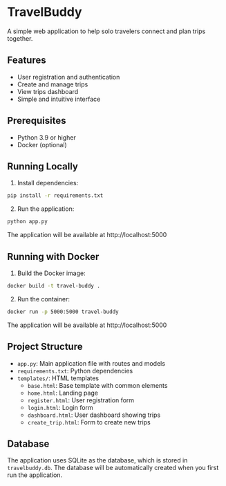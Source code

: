 # TravelBuddy

A simple web application to help solo travelers connect and plan trips together.

## Features

- User registration and authentication
- Create and manage trips
- View trips dashboard
- Simple and intuitive interface

## Prerequisites

- Python 3.9 or higher
- Docker (optional)

## Running Locally

1. Install dependencies:
```bash
pip install -r requirements.txt
```

2. Run the application:
```bash
python app.py
```

The application will be available at http://localhost:5000

## Running with Docker

1. Build the Docker image:
```bash
docker build -t travel-buddy .
```

2. Run the container:
```bash
docker run -p 5000:5000 travel-buddy
```

The application will be available at http://localhost:5000

## Project Structure

- `app.py`: Main application file with routes and models
- `requirements.txt`: Python dependencies
- `templates/`: HTML templates
  - `base.html`: Base template with common elements
  - `home.html`: Landing page
  - `register.html`: User registration form
  - `login.html`: Login form
  - `dashboard.html`: User dashboard showing trips
  - `create_trip.html`: Form to create new trips

## Database

The application uses SQLite as the database, which is stored in `travelbuddy.db`. The database will be automatically created when you first run the application.

